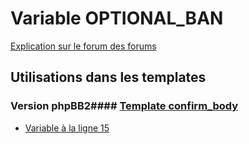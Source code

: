 # Variable OPTIONAL_BAN
[Explication sur le forum des forums](http://forum.forumactif.com/t294113-listing-des-variables#OPTIONAL_BAN)
## Utilisations dans les templates
### Version phpBB2#### [Template confirm_body](subsilver/confirm_body.md)
* [Variable à la ligne 15](../subsilver/confirm_body.tpl#L15)